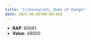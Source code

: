 ```yaml
---
title: 'Crimsonwrath, Duke of Danger'
date: 2025-08-05T00:00:00Z
---
```

- **RAP**: 60081
- **Value**: 48000
